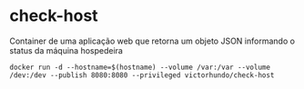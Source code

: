# check-host
Container de uma aplicação web que retorna um objeto JSON informando o status da máquina hospedeira

`docker run -d
	--hostname=$(hostname)
	--volume /var:/var
	--volume /dev:/dev
	--publish 8080:8080
	--privileged
	victorhundo/check-host`
